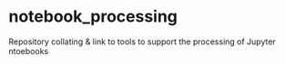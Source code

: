 # notebook_processing
Repository collating &amp; link to tools to support the processing of Jupyter ntoebooks 
